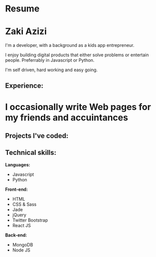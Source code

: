 # Resume

# Zaki Azizi
I'm a developer, with a background as a kids app entrepreneur.

I enjoy building digital products that either solve problems or entertain people. Preferrably in Javascript or Python.

I'm self driven, hard working and easy going.

## Experience:
# I occasionally write Web pages for my friends and accuintances

## Projects I've coded:

## Technical skills:

**Languages:**

* Javascript
* Python

**Front-end:**

* HTML
* CSS & Sass
* Jade
* jQuery
* Twitter Bootstrap
* React JS

**Back-end:**

* MongoDB
* Node JS